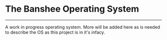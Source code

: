 # The Banshee Operating System
---
A work in progress operating system. More will be added here as is needed
to describe the OS as this project is in it's infacy.
